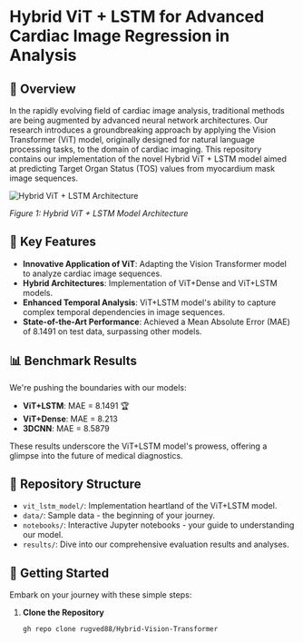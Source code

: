 # Hybrid ViT + LSTM for Advanced Cardiac Image Regression in Analysis

## 🚀 Overview

In the rapidly evolving field of cardiac image analysis, traditional methods are being augmented by advanced neural network architectures. Our research introduces a groundbreaking approach by applying the Vision Transformer (ViT) model, originally designed for natural language processing tasks, to the domain of cardiac imaging. This repository contains our implementation of the novel Hybrid ViT + LSTM model aimed at predicting Target Organ Status (TOS) values from myocardium mask image sequences.


![Hybrid ViT + LSTM Architecture](path/to/vit_lstm_architecture.png)

*Figure 1: Hybrid ViT + LSTM Model Architecture*

## 🌟 Key Features

- **Innovative Application of ViT**: Adapting the Vision Transformer model to analyze cardiac image sequences.
- **Hybrid Architectures**: Implementation of ViT+Dense and ViT+LSTM models.
- **Enhanced Temporal Analysis**: ViT+LSTM model's ability to capture complex temporal dependencies in image sequences.
- **State-of-the-Art Performance**: Achieved a Mean Absolute Error (MAE) of 8.1491 on test data, surpassing other models.


## 📊 Benchmark Results

We're pushing the boundaries with our models:

- **ViT+LSTM**: MAE = 8.1491 🏆
- **ViT+Dense**: MAE = 8.213
- **3DCNN**: MAE = 8.5879

These results underscore the ViT+LSTM model's prowess, offering a glimpse into the future of medical diagnostics.

## 📁 Repository Structure

- `vit_lstm_model/`: Implementation heartland of the ViT+LSTM model.
- `data/`: Sample data - the beginning of your journey.
- `notebooks/`: Interactive Jupyter notebooks - your guide to understanding our model.
- `results/`: Dive into our comprehensive evaluation results and analyses.

## 🚶 Getting Started

Embark on your journey with these simple steps:

1. **Clone the Repository**
   ```bash
   gh repo clone rugved88/Hybrid-Vision-Transformer
